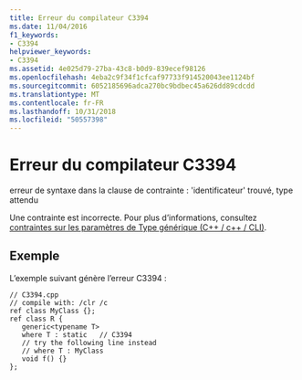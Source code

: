 ```yaml
---
title: Erreur du compilateur C3394
ms.date: 11/04/2016
f1_keywords:
- C3394
helpviewer_keywords:
- C3394
ms.assetid: 4e025d79-27ba-43c8-b0d9-839ecef98126
ms.openlocfilehash: 4eba2c9f34f1cfcaf97733f914520043ee1124bf
ms.sourcegitcommit: 6052185696adca270bc9bdbec45a626dd89cdcdd
ms.translationtype: MT
ms.contentlocale: fr-FR
ms.lasthandoff: 10/31/2018
ms.locfileid: "50557398"
---
```

# <a name="compiler-error-c3394"></a>Erreur du compilateur C3394

erreur de syntaxe dans la clause de contrainte : 'identificateur' trouvé, type attendu

Une contrainte est incorrecte.  Pour plus d’informations, consultez [contraintes sur les paramètres de Type générique (C++ / c++ / CLI)](../../windows/constraints-on-generic-type-parameters-cpp-cli.md).

## <a name="example"></a>Exemple

L’exemple suivant génère l’erreur C3394 :

```
// C3394.cpp
// compile with: /clr /c
ref class MyClass {};
ref class R {
   generic<typename T>
   where T : static   // C3394
   // try the following line instead
   // where T : MyClass
   void f() {}
};
```